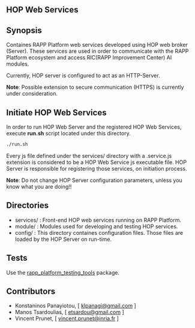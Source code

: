HOP Web Services
----------------

## Synopsis

Containes RAPP Platform web services developed using HOP web broker (Server).
These services are used in order to communicate with the RAPP Platform ecosystem
and access RIC(RAPP Improvement Center) AI modules.

Currently, HOP server is configured to act as an HTTP-Server.

**Note**: Possible extension to secure communication (HTTPS) is currently under consideration.


## Initiate HOP Web Services
In order to run HOP Web Server and the registered HOP Web Services, execute  **run.sh** script located under this directory.

```bash
./run.sh
```

Every js file defined under the services/ directory with a .service.js extension is considered to be
a HOP Web Service js executable file. HOP Server is responsible for registering those services, on initiation process.


**Note**: Do not change HOP Server configuration parameters, unless you know what you are doing!!

## Directories

- services/ : Front-end HOP web services running on RAPP Platform.
- module/   : Modules used for developing and testing HOP services.
- config/   : This directory containes configuration files. Those files are loaded by the HOP Server on run-time.



## Tests

Use the [rapp_platform_testing_tools](https://github.com/rapp-project/rapp-platform/tree/hop_services/rapp_testing_tools) package.


## Contributors

- Konstaninos Panayiotou, [ klpanagi@gmail.com ]
- Manos Tsardoulias, [ etsardou@gmail.com ]
- Vincent Prunet, [ vincent.prunet@inria.fr ]
